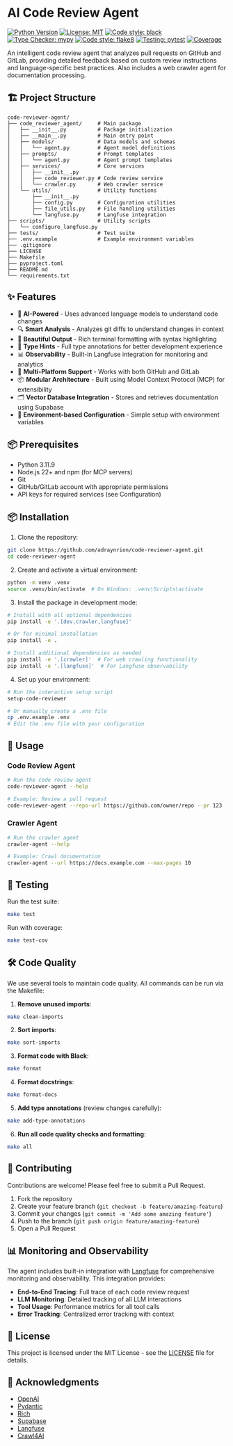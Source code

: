 # AI Code Review Agent

[![Python Version](https://img.shields.io/badge/python-3.11.9-blue)](https://www.python.org/)
[![License: MIT](https://img.shields.io/badge/License-MIT-yellow.svg)](https://opensource.org/licenses/MIT)
[![Code style: black](https://img.shields.io/badge/code%20style-black-000000.svg)](https://github.com/psf/black)
[![Type Checker: mypy](https://img.shields.io/badge/type%20checker-mypy-blueviolet)](http://mypy-lang.org/)
[![Code style: flake8](https://img.shields.io/badge/code%20style-flake8-ff69b4)](https://flake8.pycqa.org/)
[![Testing: pytest](https://img.shields.io/badge/testing-pytest-0d8fcc)](https://docs.pytest.org/)
[![Coverage](https://github.com/adraynrion/code-reviewer-agent/actions/workflows/test.yml/badge.svg?branch=main&event=push)](https://github.com/adraynrion/code-reviewer-agent/actions/workflows/test.yml)

An intelligent code review agent that analyzes pull requests on GitHub and GitLab, providing detailed feedback based on custom review instructions and language-specific best practices. Also includes a web crawler agent for documentation processing.

## 🏗️ Project Structure

```
code-reviewer-agent/
├── code_reviewer_agent/     # Main package
│   ├── __init__.py          # Package initialization
│   ├── __main__.py          # Main entry point
│   ├── models/              # Data models and schemas
│   │   └── agent.py         # Agent model definitions
│   ├── prompts/             # Prompt templates
│   │   └── agent.py         # Agent prompt templates
│   ├── services/            # Core services
│   │   ├── __init__.py
│   │   ├── code_reviewer.py # Code review service
│   │   └── crawler.py       # Web crawler service
│   └── utils/               # Utility functions
│       ├── __init__.py
│       ├── config.py        # Configuration utilities
│       ├── file_utils.py    # File handling utilities
│       └── langfuse.py      # Langfuse integration
├── scripts/                 # Utility scripts
│   └── configure_langfuse.py
├── tests/                   # Test suite
├── .env.example             # Example environment variables
├── .gitignore
├── LICENSE
├── Makefile
├── pyproject.toml
├── README.md
└── requirements.txt
```

## ✨ Features

- 🤖 **AI-Powered** - Uses advanced language models to understand code changes
- 🔍 **Smart Analysis** - Analyzes git diffs to understand changes in context
- 🎨 **Beautiful Output** - Rich terminal formatting with syntax highlighting
- 🧪 **Type Hints** - Full type annotations for better development experience
- 📊 **Observability** - Built-in Langfuse integration for monitoring and analytics
- 🔹 **Multi-Platform Support** - Works with both GitHub and GitLab
- 📦 **Modular Architecture** - Built using Model Context Protocol (MCP) for extensibility
- 🗂️ **Vector Database Integration** - Stores and retrieves documentation using Supabase
- 🌲 **Environment-based Configuration** - Simple setup with environment variables

## 📦 Prerequisites

- Python 3.11.9
- Node.js 22+ and npm (for MCP servers)
- Git
- GitHub/GitLab account with appropriate permissions
- API keys for required services (see Configuration)

## 📦 Installation

1. Clone the repository:
```bash
git clone https://github.com/adraynrion/code-reviewer-agent.git
cd code-reviewer-agent
```

2. Create and activate a virtual environment:
```bash
python -m venv .venv
source .venv/bin/activate  # On Windows: .venv\Scripts\activate
```

3. Install the package in development mode:
```bash
# Install with all optional dependencies
pip install -e '.[dev,crawler,langfuse]'

# Or for minimal installation
pip install -e .

# Install additional dependencies as needed
pip install -e '.[crawler]'  # For web crawling functionality
pip install -e '.[langfuse]'  # For Langfuse observability
```

4. Set up your environment:
```bash
# Run the interactive setup script
setup-code-reviewer

# Or manually create a .env file
cp .env.example .env
# Edit the .env file with your configuration
```

## 🚀 Usage

### Code Review Agent

```bash
# Run the code review agent
code-reviewer-agent --help

# Example: Review a pull request
code-reviewer-agent --repo-url https://github.com/owner/repo --pr 123
```

### Crawler Agent

```bash
# Run the crawler agent
crawler-agent --help

# Example: Crawl documentation
crawler-agent --url https://docs.example.com --max-pages 10
```

## 🧪 Testing

Run the test suite:

```bash
make test
```

Run with coverage:

```bash
make test-cov
```

## 🛠️ Code Quality

We use several tools to maintain code quality. All commands can be run via the Makefile:

1. **Remove unused imports**:
```bash
make clean-imports
```

2. **Sort imports**:
```bash
make sort-imports
```

3. **Format code with Black**:
```bash
make format
```

4. **Format docstrings**:
```bash
make format-docs
```

5. **Add type annotations** (review changes carefully):
```bash
make add-type-annotations
```

6. **Run all code quality checks and formatting**:
```bash
make all
```

## 🤝 Contributing

Contributions are welcome! Please feel free to submit a Pull Request.

1. Fork the repository
2. Create your feature branch (`git checkout -b feature/amazing-feature`)
3. Commit your changes (`git commit -m 'Add some amazing feature'`)
4. Push to the branch (`git push origin feature/amazing-feature`)
5. Open a Pull Request

## 📊 Monitoring and Observability

The agent includes built-in integration with [Langfuse](https://langfuse.com) for comprehensive monitoring and observability. This integration provides:

- **End-to-End Tracing**: Full trace of each code review request
- **LLM Monitoring**: Detailed tracking of all LLM interactions
- **Tool Usage**: Performance metrics for all tool calls
- **Error Tracking**: Centralized error tracking with context

## 📄 License

This project is licensed under the MIT License - see the [LICENSE](LICENSE) file for details.

## 🙏 Acknowledgments

- [OpenAI](https://openai.com/)
- [Pydantic](https://pydantic-docs.helpmanual.io/)
- [Rich](https://github.com/Textualize/rich)
- [Supabase](https://supabase.com/)
- [Langfuse](https://langfuse.com/)
- [Crawl4AI](https://github.com/unclecode/crawl4ai)
